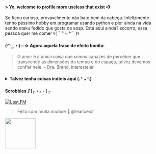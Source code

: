 #### > Yo, welcome to profile more useless that exist :0
Se ficou curioso, provavelmente não bate bem da cabeça. Infelizmente tenho péssimo hobby em programar usando python e pior ainda na vida sendo otaku fedido que gosta de aosp. Está aqui ainda? socorro, essa pessoa quer me comer ୧( ˵ ° ~ ° ˵ )୨ 

#### (◠‿・)—☆ Agora aquela frase de efeito bonita:
> O amor é a única coisa que somos capazes de perceber que transcende as dimensões do tempo e do espaço, talvez devamos confiar nele. - Dra. Brand, interestelar.

#### <details><summary>Talvez tenha coisas inúteis aqui (. ❛ ᴗ ❛.)</summary><br>( •_•)<br>( ง )ง Primeiro aviso:<br>/︶\ Me siga e ninguém se machuca<br>[![Chat-Telegram](https://img.shields.io/badge/Chat-Telegram-blue.svg)](https://t.me/leancelot) [![Canal-Telegram](https://img.shields.io/badge/Canal-Telegram-blue.svg)](https://t.me/bundadootako) [![Perfil-Twitter](https://img.shields.io/badge/Perfil-Twitter-blue.svg)](https://twitter.com/leancelot)<br> [![Playlists-youtube](https://img.shields.io/badge/Playlists-Youtube-red.svg)](https://www.youtube.com/channel/UCAQhymExVUV3_718hFKHPFw/playlists) [![site-bosta](https://img.shields.io/badge/Blog-Bundao-red.svg)](https://bundao.netlify.app) [![MyAnimeList](https://img.shields.io/badge/Listinha-MAL-red.svg)](https://myanimelist.net/animelist/leancelot&view=list&status=7)
</details>

#### Scrobbles ♪(┌・。・)┌
<p align="left">
  <a href="https://www.last.fm/user/hileancelot" > <img src="https://lastfm-recently-played.vercel.app/api?user=hileancelot&count=5" alt="Last.FM" /></a>
</p>

> Feito com muita noobse 🤝 @leancelot
<img src="https://64.media.tumblr.com/34784257378ce2c51675599159735772/tumblr_nd3b8i2gL01sedjuto1_400.gifv" align="left" width="100"/>

